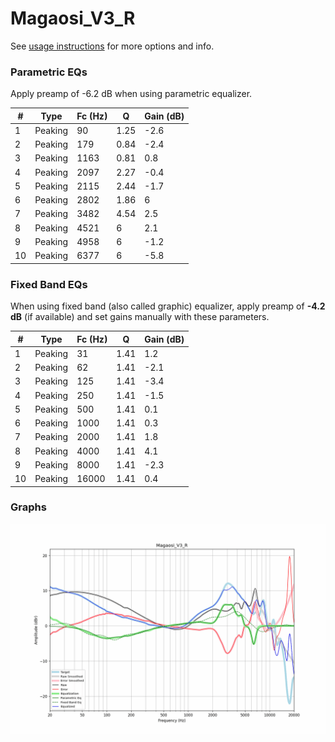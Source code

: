 # Magaosi_V3_R
See [usage instructions](https://github.com/jaakkopasanen/AutoEq#usage) for more options and info.

### Parametric EQs
Apply preamp of -6.2 dB when using parametric equalizer.

|   # | Type    |   Fc (Hz) |    Q |   Gain (dB) |
|-----|---------|-----------|------|-------------|
|   1 | Peaking |        90 | 1.25 |        -2.6 |
|   2 | Peaking |       179 | 0.84 |        -2.4 |
|   3 | Peaking |      1163 | 0.81 |         0.8 |
|   4 | Peaking |      2097 | 2.27 |        -0.4 |
|   5 | Peaking |      2115 | 2.44 |        -1.7 |
|   6 | Peaking |      2802 | 1.86 |         6   |
|   7 | Peaking |      3482 | 4.54 |         2.5 |
|   8 | Peaking |      4521 | 6    |         2.1 |
|   9 | Peaking |      4958 | 6    |        -1.2 |
|  10 | Peaking |      6377 | 6    |        -5.8 |

### Fixed Band EQs
When using fixed band (also called graphic) equalizer, apply preamp of **-4.2 dB** (if available) and set gains manually with these parameters.

|   # | Type    |   Fc (Hz) |    Q |   Gain (dB) |
|-----|---------|-----------|------|-------------|
|   1 | Peaking |        31 | 1.41 |         1.2 |
|   2 | Peaking |        62 | 1.41 |        -2.1 |
|   3 | Peaking |       125 | 1.41 |        -3.4 |
|   4 | Peaking |       250 | 1.41 |        -1.5 |
|   5 | Peaking |       500 | 1.41 |         0.1 |
|   6 | Peaking |      1000 | 1.41 |         0.3 |
|   7 | Peaking |      2000 | 1.41 |         1.8 |
|   8 | Peaking |      4000 | 1.41 |         4.1 |
|   9 | Peaking |      8000 | 1.41 |        -2.3 |
|  10 | Peaking |     16000 | 1.41 |         0.4 |

### Graphs
![](./Magaosi_V3_R.png)
